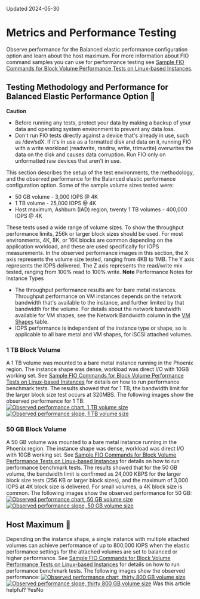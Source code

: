 Updated 2024-05-30
# Metrics and Performance Testing
Observe performance for the Balanced elastic performance configuration option and learn about the host maximum.
For more information about FIO command samples you can use for performance testing see [Sample FIO Commands for Block Volume Performance Tests on Linux-based Instances](https://docs.oracle.com/en-us/iaas/Content/Block/References/samplefiocommandslinux.htm#Sample_FIO_Commands_for_Block_Volume_Performance_Tests_on_Linuxbased_Instances).
## Testing Methodology and Performance for Balanced Elastic Performance Option 🔗 
**Caution**
  * Before running any tests, protect your data by making a backup of your data and operating system environment to prevent any data loss.
  * Don't run FIO tests directly against a device that's already in use, such as /dev/sdX. If it's in use as a formatted disk and data on it, running FIO with a write workload (readwrite, randrw, write, trimwrite) overwrites the data on the disk and causes data corruption. Run FIO only on unformatted raw devices that aren't in use.


This section describes the setup of the test environments, the methodology, and the observed performance for the Balanced elastic performance configuration option. Some of the sample volume sizes tested were: 
  * 50 GB volume - 3,000 IOPS @ 4K
  * 1 TB volume - 25,000 IOPS @ 4K
  * Host maximum, Ashburn (IAD) region, twenty 1 TB volumes - 400,000 IOPS @ 4K


These tests used a wide range of volume sizes. To show the throughput performance limits, 256k or larger block sizes should be used. For most environments, 4K, 8K, or 16K blocks are common depending on the application workload, and these are used specifically for IOPS measurements.
In the observed performance images in this section, the X axis represents the volume size tested, ranging from 4KB to 1MB. The Y axis represents the IOPS delivered. The Z axis represents the read/write mix tested, ranging from 100% read to 100% write.
**Note**
Performance Notes for Instance Types
  * The throughput performance results are for bare metal instances. Throughput performance on VM instances depends on the network bandwidth that's available to the instance, and further limited by that bandwidth for the volume. For details about the network bandwidth available for VM shapes, see the Network Bandwidth column in the [VM Shapes](https://docs.oracle.com/iaas/Content/Compute/References/computeshapes.htm#vmshapes) table.
  * IOPS performance is independent of the instance type or shape, so is applicable to all bare metal and VM shapes, for iSCSI attached volumes.


### 1 TB Block Volume
A 1 TB volume was mounted to a bare metal instance running in the Phoenix region. The instance shape was dense, workload was direct I/O with 10GB working set. See [Sample FIO Commands for Block Volume Performance Tests on Linux-based Instances](https://docs.oracle.com/en-us/iaas/Content/Block/References/samplefiocommandslinux.htm#Sample_FIO_Commands_for_Block_Volume_Performance_Tests_on_Linuxbased_Instances) for details on how to run performance benchmark tests.
The results showed that for 1 TB, the bandwidth limit for the larger block size test occurs at 320MBS.
The following images show the observed performance for 1 TB:
[![Observed performance chart, 1 TB volume size](https://docs.oracle.com/en-us/iaas/Content/Block/Images/Chart-1TB.png)](https://docs.oracle.com/en-us/iaas/Content/Block/Images/Chart-1TB.png)
[![Observed performance slope, 1 TB volume size](https://docs.oracle.com/en-us/iaas/Content/Block/Images/Slope-1TB.png)](https://docs.oracle.com/en-us/iaas/Content/Block/Images/Slope-1TB.png)
### 50 GB Block Volume
A 50 GB volume was mounted to a bare metal instance running in the Phoenix region. The instance shape was dense, workload was direct I/O with 10GB working set. See [Sample FIO Commands for Block Volume Performance Tests on Linux-based Instances](https://docs.oracle.com/en-us/iaas/Content/Block/References/samplefiocommandslinux.htm#Sample_FIO_Commands_for_Block_Volume_Performance_Tests_on_Linuxbased_Instances) for details on how to run performance benchmark tests.
The results showed that for the 50 GB volume, the bandwidth limit is confirmed as 24,000 KBPS for the larger block size tests (256 KB or larger block sizes), and the maximum of 3,000 IOPS at 4K block size is delivered. For small volumes, a 4K block size is common.
The following images show the observed performance for 50 GB:
[![Observed performance chart, 50 GB volume size](https://docs.oracle.com/en-us/iaas/Content/Block/Images/Chart-50GB.png)](https://docs.oracle.com/en-us/iaas/Content/Block/Images/Chart-50GB.png)
[![Observed performance slope, 50 GB volume size](https://docs.oracle.com/en-us/iaas/Content/Block/Images/Slope-50GB.png)](https://docs.oracle.com/en-us/iaas/Content/Block/Images/Slope-50GB.png)
## Host Maximum 🔗 
Depending on the instance shape, a single instance with multiple attached volumes can achieve performance of up to 800,000 IOPS when the elastic performance settings for the attached volumes are set to balanced or higher performance. 
See [Sample FIO Commands for Block Volume Performance Tests on Linux-based Instances](https://docs.oracle.com/en-us/iaas/Content/Block/References/samplefiocommandslinux.htm#Sample_FIO_Commands_for_Block_Volume_Performance_Tests_on_Linuxbased_Instances) for details on how to run performance benchmark tests.
The following images show the observed performance:
[![Observed performance chart, thirty 800 GB volume size](https://docs.oracle.com/en-us/iaas/Content/Block/Images/Chart-800GB.png)](https://docs.oracle.com/en-us/iaas/Content/Block/Images/Chart-800GB.png)
[![Observed performance slope, thirty 800 GB volume size](https://docs.oracle.com/en-us/iaas/Content/Block/Images/Slope-800GB.png)](https://docs.oracle.com/en-us/iaas/Content/Block/Images/Slope-800GB.png)
Was this article helpful?
YesNo

